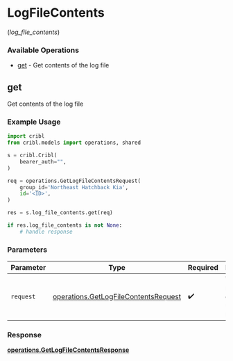 # LogFileContents
(*log_file_contents*)

### Available Operations

* [get](#get) - Get contents of the log file

## get

Get contents of the log file

### Example Usage

```python
import cribl
from cribl.models import operations, shared

s = cribl.Cribl(
    bearer_auth="",
)

req = operations.GetLogFileContentsRequest(
    group_id='Northeast Hatchback Kia',
    id='<ID>',
)

res = s.log_file_contents.get(req)

if res.log_file_contents is not None:
    # handle response
```

### Parameters

| Parameter                                                                                    | Type                                                                                         | Required                                                                                     | Description                                                                                  |
| -------------------------------------------------------------------------------------------- | -------------------------------------------------------------------------------------------- | -------------------------------------------------------------------------------------------- | -------------------------------------------------------------------------------------------- |
| `request`                                                                                    | [operations.GetLogFileContentsRequest](../../models/operations/getlogfilecontentsrequest.md) | :heavy_check_mark:                                                                           | The request object to use for the request.                                                   |


### Response

**[operations.GetLogFileContentsResponse](../../models/operations/getlogfilecontentsresponse.md)**

